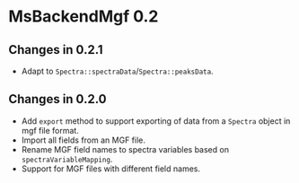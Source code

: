 # MsBackendMgf 0.2

## Changes in 0.2.1

- Adapt to `Spectra::spectraData`/`Spectra::peaksData`.

## Changes in 0.2.0

- Add `export` method to support exporting of data from a `Spectra` object in
  mgf file format.
- Import all fields from an MGF file.
- Rename MGF field names to spectra variables based on `spectraVariableMapping`.
- Support for MGF files with different field names.
